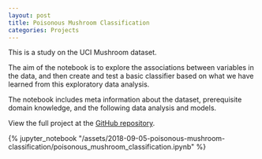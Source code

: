```yaml
---
layout: post
title: Poisonous Mushroom Classification
categories: Projects
---
```


This is a study on the UCI Mushroom dataset. 

The aim of the notebook is to explore the associations between variables in the data, and then create and test a basic classifier based on what we have learned from this exploratory data analysis.

The notebook includes meta information about the dataset, prerequisite domain knowledge, and the following data analysis and models.

View the full project at the [GitHub repository](https://github.com/sonjoonho/poisonous-mushroom-classification).

{% jupyter_notebook "/assets/2018-09-05-poisonous-mushroom-classification/poisonous_mushroom_classification.ipynb" %}
